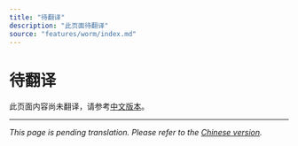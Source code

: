 ```yaml
---
title: "待翻译"
description: "此页面待翻译"
source: "features/worm/index.md"
---
```


# 待翻译

此页面内容尚未翻译，请参考[中文版本](../../zh/features/worm/index.md)。

---

*This page is pending translation. Please refer to the [Chinese version](../../zh/features/worm/index.md).*
